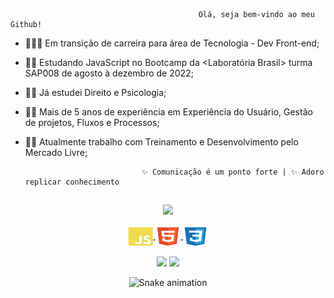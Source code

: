 
                                              Olá, seja bem-vindo ao meu Github!

- 👩🏻‍💻 Em transição de carreira para área de Tecnologia - Dev Front-end;
- 👩‍🏫 Estudando JavaScript no Bootcamp da <Laboratória Brasil> turma SAP008 de agosto à dezembro de 2022;
- 👩‍🎓 Já estudei Direito e Psicologia;
- 👩‍🔧 Mais de 5 anos de experiência em Experiência do Usuário, Gestão de projetos, Fluxos e Processos;
- 👩‍💼 Atualmente trabalho com Treinamento e Desenvolvimento pelo Mercado Livre;

                                ✨ Comunicação é um ponto forte | ✨ Adoro replicar conhecimento 

##

<div align="center">
  <a href="https://github.com/Thainaprado7">
  <img height="180em" src="https://github-readme-stats.vercel.app/api?username=Thainaprado7&show_icons=true&theme=ocean_dark&include_all_commits=true&count_private=true&border_color=7CFC00&icon_color=00FFFF"/>
  </div>

<div align="center" style="display: inline_block"><br>
    <img align="center" alt="Thai_js" height="30" width="40" src="https://raw.githubusercontent.com/devicons/devicon/master/icons/javascript/javascript-plain.svg">
    <img align="center" alt="Thai-HTML" height="30" width="40" src="https://raw.githubusercontent.com/devicons/devicon/master/icons/html5/html5-original.svg">
    <img align="center" alt="Thai-CSS" height="30" width="40" src="https://raw.githubusercontent.com/devicons/devicon/master/icons/css3/css3-original.svg">
 </div></br>
  
<div align="center"> 
  <a href = "mailto:thaina.prado.psic@gmail.com"><img src="https://img.shields.io/badge/Gmail-D14836?style=for-the-badge&logo=gmail&logoColor=white" target="_blank"></a>
  <a href="https://www.linkedin.com/in/thaina-prado-893b3b102/" target="_blank"><img src="https://img.shields.io/badge/-LinkedIn-%230077B5?style=for-the-badge&logo=linkedin&logoColor=white" target="_blank"></a> 
 
  ![Snake animation](https://github.com/Thainaprado7/Thainaprado7/blob/output/github-contribution-grid-snake.gif)
 
</div>
